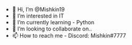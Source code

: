 - 👋 Hi, I’m @Mishkin19
- 👀 I’m interested in IT
- 🌱 I’m currently learning - Python
- 💞️ I’m looking to collaborate on..
- 📫 How to reach me - Discord: Mishkin#7777

<!---
Mishkin19/Mishkin19 is a ✨ special ✨ repository because its `README.md` (this file) appears on your GitHub profile.
You can click the Preview link to take a look at your changes.
--->
